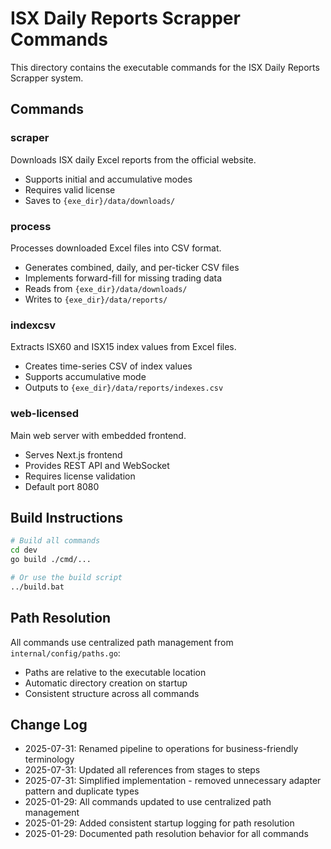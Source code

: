 # ISX Daily Reports Scrapper Commands

This directory contains the executable commands for the ISX Daily Reports Scrapper system.

## Commands

### scraper
Downloads ISX daily Excel reports from the official website.
- Supports initial and accumulative modes
- Requires valid license
- Saves to `{exe_dir}/data/downloads/`

### process
Processes downloaded Excel files into CSV format.
- Generates combined, daily, and per-ticker CSV files
- Implements forward-fill for missing trading data
- Reads from `{exe_dir}/data/downloads/`
- Writes to `{exe_dir}/data/reports/`

### indexcsv
Extracts ISX60 and ISX15 index values from Excel files.
- Creates time-series CSV of index values
- Supports accumulative mode
- Outputs to `{exe_dir}/data/reports/indexes.csv`

### web-licensed
Main web server with embedded frontend.
- Serves Next.js frontend
- Provides REST API and WebSocket
- Requires license validation
- Default port 8080

## Build Instructions
```bash
# Build all commands
cd dev
go build ./cmd/...

# Or use the build script
../build.bat
```

## Path Resolution
All commands use centralized path management from `internal/config/paths.go`:
- Paths are relative to the executable location
- Automatic directory creation on startup
- Consistent structure across all commands

## Change Log
- 2025-07-31: Renamed pipeline to operations for business-friendly terminology
- 2025-07-31: Updated all references from stages to steps
- 2025-07-31: Simplified implementation - removed unnecessary adapter pattern and duplicate types
- 2025-01-29: All commands updated to use centralized path management
- 2025-01-29: Added consistent startup logging for path resolution
- 2025-01-29: Documented path resolution behavior for all commands